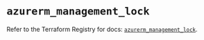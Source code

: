 # `azurerm_management_lock`

Refer to the Terraform Registry for docs: [`azurerm_management_lock`](https://registry.terraform.io/providers/hashicorp/azurerm/4.40.0/docs/resources/management_lock).
